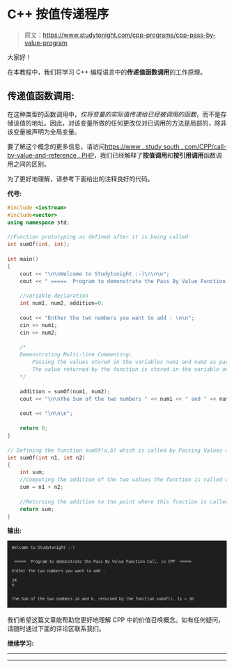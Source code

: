 # C++ 按值传递程序

> 原文：<https://www.studytonight.com/cpp-programs/cpp-pass-by-value-program>

大家好！

在本教程中，我们将学习 C++ 编程语言中的**传递值函数调用**的工作原理。

## 传递值函数调用:

在这种类型的函数调用中，*仅将变量的实际值传递给已经被调用的函数*，而不是存储该值的地址。因此，对该变量所做的任何更改仅对已调用的方法是局部的，除非该变量被声明为全局变量。

要了解这个概念的更多信息，请访问[https://www . study south . com/CPP/call-by-value-and-reference . PHP](https://www.studytonight.com/cpp/call-by-value-and-reference.php)，我们已经解释了**按值调用**和**按引用调用**函数调用之间的区别。

为了更好地理解，请参考下面给出的注释良好的代码。

**代号:**

```cpp
#include <iostream>
#include<vector>
using namespace std;

//Function prototyping as defined after it is being called
int sumOf(int, int);

int main()
{
    cout << "\n\nWelcome to Studytonight :-)\n\n\n";
    cout << " =====  Program to demonstrate the Pass By Value Function Call, in CPP  ===== \n\n";

    //variable declaration
    int num1, num2, addition=0;

    cout << "Enther the two numbers you want to add : \n\n";
    cin >> num1;
    cin >> num2;

    /*
    Demonstrating Multi-line Commenting:
        Passing the values stored in the variables num1 and num2 as parameter to function sumOf().
        The value returned by the function is stored in the variable output
    */

    addition = sumOf(num1, num2);
    cout << "\n\nThe Sum of the two numbers " << num1 << " and " << num2 << ", returned by the function sumOf(), is = " << addition;

    cout << "\n\n\n";

    return 0;
}

// Defining the function sumOf(a,b) which is called by Passing Values and returns the sum of a and b
int sumOf(int n1, int n2)
{
    int sum;
    //Computing the addition of the two values the function is called with
    sum = n1 + n2;

    //Returning the addition to the point where this function is called from
    return sum;
}
```

**输出:**

![C++ Pass By Value](img/953564fb2e2b1baa0710ac3e3f239c45.png)

我们希望这篇文章能帮助您更好地理解 CPP 中的价值召唤概念。如有任何疑问，请随时通过下面的评论区联系我们。

**继续学习:**

* * *

* * *